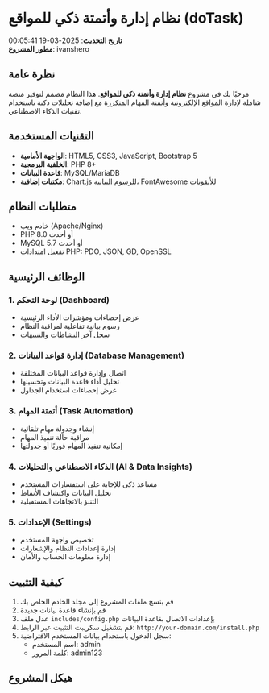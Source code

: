 # نظام إدارة وأتمتة ذكي للمواقع (doTask)

**تاريخ التحديث**: 2025-03-19 00:05:41  
**مطور المشروع**: ivanshero

## نظرة عامة

مرحبًا بك في مشروع **نظام إدارة وأتمتة ذكي للمواقع**. هذا النظام مصمم لتوفير منصة شاملة لإدارة المواقع الإلكترونية وأتمتة المهام المتكررة مع إضافة تحليلات ذكية باستخدام تقنيات الذكاء الاصطناعي.

## التقنيات المستخدمة

- **الواجهة الأمامية**: HTML5, CSS3, JavaScript, Bootstrap 5
- **الخلفية البرمجية**: PHP 8+
- **قاعدة البيانات**: MySQL/MariaDB
- **مكتبات إضافية**: Chart.js للرسوم البيانية، FontAwesome للأيقونات

## متطلبات النظام

- خادم ويب (Apache/Nginx)
- PHP 8.0 أو أحدث
- MySQL 5.7 أو أحدث
- تفعيل امتدادات PHP: PDO, JSON, GD, OpenSSL

## الوظائف الرئيسية

### 1. لوحة التحكم (Dashboard)
- عرض إحصاءات ومؤشرات الأداء الرئيسية
- رسوم بيانية تفاعلية لمراقبة النظام
- سجل آخر النشاطات والتنبيهات

### 2. إدارة قواعد البيانات (Database Management)
- اتصال وإدارة قواعد البيانات المختلفة
- تحليل أداء قاعدة البيانات وتحسينها
- عرض إحصاءات استخدام الجداول

### 3. أتمتة المهام (Task Automation)
- إنشاء وجدولة مهام تلقائية
- مراقبة حالة تنفيذ المهام
- إمكانية تنفيذ المهام فوريًا أو جدولتها

### 4. الذكاء الاصطناعي والتحليلات (AI & Data Insights)
- مساعد ذكي للإجابة على استفسارات المستخدم
- تحليل البيانات واكتشاف الأنماط
- التنبؤ بالاتجاهات المستقبلية

### 5. الإعدادات (Settings)
- تخصيص واجهة المستخدم
- إدارة إعدادات النظام والإشعارات
- إدارة معلومات الحساب والأمان

## كيفية التثبيت

1. قم بنسخ ملفات المشروع إلى مجلد الخادم الخاص بك
2. قم بإنشاء قاعدة بيانات جديدة
3. عدل ملف `includes/config.php` بإعدادات الاتصال بقاعدة البيانات
4. قم بتشغيل سكريبت التثبيت عبر الرابط: `http://your-domain.com/install.php`
5. سجل الدخول باستخدام بيانات المستخدم الافتراضية:
   - اسم المستخدم: admin
   - كلمة المرور: admin123

## هيكل المشروع
